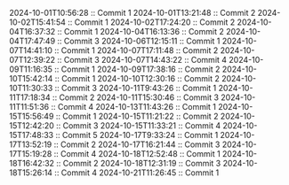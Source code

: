 2024-10-01T10:56:28 :: Commit 1
2024-10-01T13:21:48 :: Commit 2
2024-10-02T15:41:54 :: Commit 1
2024-10-02T17:24:20 :: Commit 2
2024-10-04T16:37:32 :: Commit 1
2024-10-04T16:13:36 :: Commit 2
2024-10-04T17:47:49 :: Commit 3
2024-10-06T12:15:11 :: Commit 1
2024-10-07T14:41:10 :: Commit 1
2024-10-07T17:11:48 :: Commit 2
2024-10-07T12:39:22 :: Commit 3
2024-10-07T14:43:22 :: Commit 4
2024-10-09T11:16:35 :: Commit 1
2024-10-09T17:38:16 :: Commit 2
2024-10-10T15:42:14 :: Commit 1
2024-10-10T12:30:16 :: Commit 2
2024-10-10T11:30:33 :: Commit 3
2024-10-11T9:43:26 :: Commit 1
2024-10-11T17:18:34 :: Commit 2
2024-10-11T15:30:46 :: Commit 3
2024-10-11T11:51:36 :: Commit 4
2024-10-13T11:43:26 :: Commit 1
2024-10-15T15:56:49 :: Commit 1
2024-10-15T11:21:22 :: Commit 2
2024-10-15T12:42:20 :: Commit 3
2024-10-15T11:33:21 :: Commit 4
2024-10-15T17:48:33 :: Commit 5
2024-10-17T9:33:24 :: Commit 1
2024-10-17T13:52:19 :: Commit 2
2024-10-17T16:21:44 :: Commit 3
2024-10-17T15:19:28 :: Commit 4
2024-10-18T12:52:48 :: Commit 1
2024-10-18T16:42:32 :: Commit 2
2024-10-18T12:31:19 :: Commit 3
2024-10-18T15:26:14 :: Commit 4
2024-10-21T11:26:45 :: Commit 1

